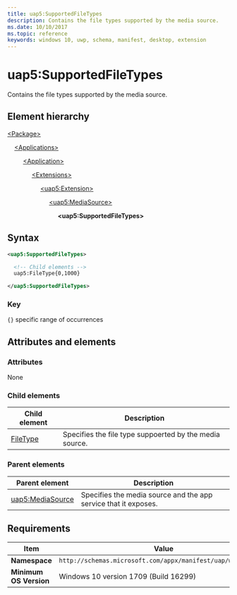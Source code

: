 ```yaml
---
title: uap5:SupportedFileTypes
description: Contains the file types supported by the media source.
ms.date: 10/10/2017
ms.topic: reference
keywords: windows 10, uwp, schema, manifest, desktop, extension 
---
```


# uap5:SupportedFileTypes

Contains the file types supported by the media source.

## Element hierarchy

[\<Package\>](element-package.md)

&nbsp;&nbsp;&nbsp;&nbsp;[\<Applications\>](element-applications.md)

&nbsp;&nbsp;&nbsp;&nbsp; &nbsp;&nbsp;&nbsp;&nbsp;[\<Application\>](element-application.md)

&nbsp;&nbsp;&nbsp;&nbsp; &nbsp;&nbsp;&nbsp;&nbsp; &nbsp;&nbsp;&nbsp;&nbsp;[\<Extensions\>](element-1-extensions.md)

&nbsp;&nbsp;&nbsp;&nbsp; &nbsp;&nbsp;&nbsp;&nbsp; &nbsp;&nbsp;&nbsp;&nbsp; &nbsp;&nbsp;&nbsp;&nbsp;[\<uap5:Extension\>](element-uap5-extension.md)

&nbsp;&nbsp;&nbsp;&nbsp; &nbsp;&nbsp;&nbsp;&nbsp; &nbsp;&nbsp;&nbsp;&nbsp; &nbsp;&nbsp;&nbsp;&nbsp; &nbsp;&nbsp;&nbsp;&nbsp;[\<uap5:MediaSource\>](element-uap5-mediasource.md)

&nbsp;&nbsp;&nbsp;&nbsp; &nbsp;&nbsp;&nbsp;&nbsp; &nbsp;&nbsp;&nbsp;&nbsp; &nbsp;&nbsp;&nbsp;&nbsp; &nbsp;&nbsp;&nbsp;&nbsp; &nbsp;&nbsp;&nbsp;&nbsp;**\<uap5:SupportedFileTypes\>**

## Syntax

```xml
<uap5:SupportedFileTypes>

  <!-- Child elements -->
  uap5:FileType{0,1000}

</uap5:SupportedFileTypes>
```

### Key

`{}` specific range of occurrences

## Attributes and elements

### Attributes

None

### Child elements

| Child element | Description |
|-|-|
| [FileType](element-uap5-filetype.md) | Specifies the file type suppoerted by the media source. |

### Parent elements

| Parent element | Description |
|-|-|
| [uap5:MediaSource](element-uap5-mediasource.md) | Specifies the media source and the app service that it exposes. |

## Requirements

| Item | Value |
|--|--|
| **Namespace** | `http://schemas.microsoft.com/appx/manifest/uap/windows10/5` |
| **Minimum OS Version** | Windows 10 version 1709 (Build 16299) |
